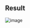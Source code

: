 ## Result
![image](https://user-images.githubusercontent.com/127362993/225529930-a575ff6b-7fbb-498e-88ab-c715fec96373.png)
